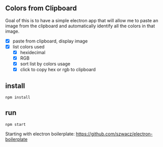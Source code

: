 

## Colors from Clipboard
Goal of this is to have a simple electron app that will allow me to paste an image from the clipboard and automatically identify all the colors in that image.

 - [x] paste from clipboard, display image
 - [x] list colors used
    - [x] hexidecimal
    - [x] RGB
    - [x] sort list by colors usage  
    - [x] click to copy hex or rgb to clipboard

## install
`npm install`

## run
`npm start`


Starting with electron boilerplate: https://github.com/szwacz/electron-boilerplate



